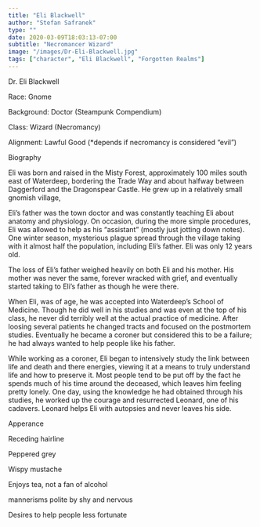 ```yaml
---
title: "Eli Blackwell"
author: "Stefan Safranek"
type: ""
date: 2020-03-09T18:03:13-07:00
subtitle: "Necromancer Wizard"
image: "/images/Dr-Eli-Blackwell.jpg"
tags: ["character", "Eli Blackwell", "Forgotten Realms"]
---
```


Dr. Eli Blackwell

Race: Gnome

Background: Doctor (Steampunk Compendium)

Class: Wizard (Necromancy)

Alignment: Lawful Good (*depends if necromancy is considered “evil”)




Biography

Eli was born and raised in the Misty Forest, approximately 100 miles south east of Waterdeep, bordering the Trade Way and about halfway between Daggerford and the Dragonspear Castle. He grew up in a relatively small gnomish village,



Eli’s father was the town doctor and was constantly teaching Eli about anatomy and physiology. On occasion, during the more simple procedures, Eli was allowed to help as his “assistant” (mostly just jotting down notes). One winter season,  mysterious plague spread through the village taking with it almost half the population, including Eli’s father. Eli was only 12 years old.



The loss of Eli’s father weighed heavily on both Eli and his mother. His mother was never the same, forever wracked with grief, and eventually started taking to Eli’s father as though he were there.



When Eli, was of age, he was accepted into Waterdeep’s School of Medicine. Though he did well in his studies and was even at the top of his class, he never did terribly well at the actual practice of medicine.  After loosing several patients he changed tracts and focused on the postmortem studies. Eventually he became a coroner but considered this to be a failure; he had always wanted to help people like his father.




While working as a coroner, Eli began to intensively study the link between life and death and there energies, viewing it at a means to truly understand life and how to preserve it. Most people tend to be put off by the fact he spends much of his time around the deceased, which leaves him feeling pretty lonely. One day, using the knowledge he had obtained through his studies, he worked up the courage and resurrected Leonard, one of his cadavers. Leonard helps Eli with autopsies and never leaves his side.




Apperance

Receding hairline

Peppered grey

Wispy mustache

Enjoys tea, not a fan of alcohol

mannerisms polite by shy and nervous

Desires to help people less fortunate
